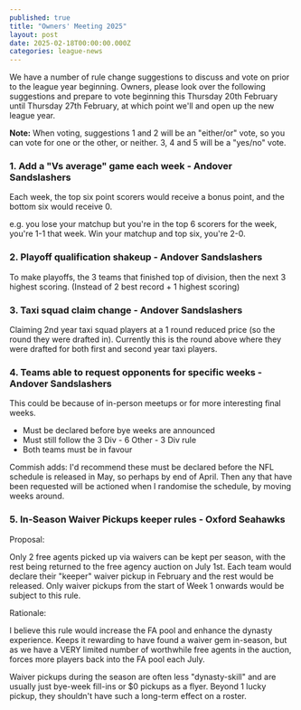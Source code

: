 ```yaml
---
published: true
title: "Owners' Meeting 2025"
layout: post
date: 2025-02-18T00:00:00.000Z
categories: league-news
---
```


We have a number of rule change suggestions to discuss and vote on prior to the league year beginning. Owners, please look over the following suggestions and prepare to vote beginning this Thursday 20th February until Thursday 27th February, at which point we'll and open up the new league year.

**Note:** When voting, suggestions 1 and 2 will be an "either/or" vote, so you can vote for one or the other, or neither. 3, 4 and 5 will be a "yes/no" vote.

### 1. Add a "Vs average" game each week - Andover Sandslashers

Each week, the top six point scorers would receive a bonus point, and the bottom six would receive 0.

e.g. you lose your matchup but you're in the top 6 scorers for the week, you're 1-1 that week. Win your matchup and top six, you're 2-0.

### 2. Playoff qualification shakeup - Andover Sandslashers

To make playoffs, the 3 teams that finished top of division, then the next 3 highest scoring. (Instead of 2 best record + 1 highest scoring)

### 3. Taxi squad claim change - Andover Sandslashers

Claiming 2nd year taxi squad players at a 1 round reduced price (so the round they were drafted in). Currently this is the round above where they were drafted for both first and second year taxi players.

### 4. Teams able to request opponents for specific weeks - Andover Sandslashers

This could be because of in-person meetups or for more interesting final weeks.

- Must be declared before bye weeks are announced
- Must still follow the 3 Div - 6 Other - 3 Div rule
- Both teams must be in favour

Commish adds: I'd recommend these must be declared before the NFL schedule is released in May, so perhaps by end of April. Then any that have been requested will be actioned when I randomise the schedule, by moving weeks around.

### 5. In-Season Waiver Pickups keeper rules - Oxford Seahawks

Proposal:

Only 2 free agents picked up via waivers can be kept per season, with the rest being returned to the free agency auction on July 1st. Each team would declare their "keeper" waiver pickup in February and the rest would be released. Only waiver pickups from the start of Week 1 onwards would be subject to this rule.

Rationale:

I believe this rule would increase the FA pool and enhance the dynasty experience. Keeps it rewarding to have found a waiver gem in-season, but as we have a VERY limited number of worthwhile free agents in the auction, forces more players back into the FA pool each July.

Waiver pickups during the season are often less "dynasty-skill" and are usually just bye-week fill-ins or $0 pickups as a flyer. Beyond 1 lucky pickup, they shouldn't have such a long-term effect on a roster.
